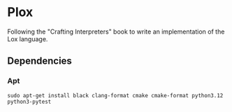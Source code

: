 # Plox

Following the "Crafting Interpreters" book to write an implementation of the Lox language.

## Dependencies

### Apt

```
sudo apt-get install black clang-format cmake cmake-format python3.12 python3-pytest
```
